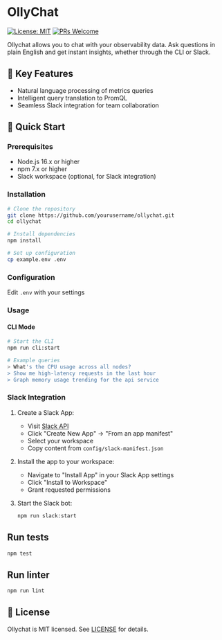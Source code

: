 # OllyChat

[![License: MIT](https://img.shields.io/badge/License-MIT-yellow.svg)](https://opensource.org/licenses/MIT)
[![PRs Welcome](https://img.shields.io/badge/PRs-welcome-brightgreen.svg)](http://makeapullrequest.com)

Ollychat allows you to chat with your observability data. Ask questions in plain English and get instant insights, whether through the CLI or Slack.

## 🌟 Key Features

- Natural language processing of metrics queries
- Intelligent query translation to PromQL
- Seamless Slack integration for team collaboration

## 🚀 Quick Start

### Prerequisites

- Node.js 16.x or higher
- npm 7.x or higher
- Slack workspace (optional, for Slack integration)

### Installation

```bash
# Clone the repository
git clone https://github.com/yourusername/ollychat.git
cd ollychat

# Install dependencies
npm install

# Set up configuration
cp example.env .env
```

### Configuration

Edit `.env` with your settings

### Usage

#### CLI Mode

```bash
# Start the CLI
npm run cli:start

# Example queries
> What's the CPU usage across all nodes?
> Show me high-latency requests in the last hour
> Graph memory usage trending for the api service
```

### Slack Integration

1. Create a Slack App:
   - Visit [Slack API](https://api.slack.com/apps)
   - Click "Create New App" → "From an app manifest"
   - Select your workspace
   - Copy content from `config/slack-manifest.json`

2. Install the app to your workspace:
   - Navigate to "Install App" in your Slack App settings
   - Click "Install to Workspace"
   - Grant requested permissions

3. Start the Slack bot:
  
   ```bash
   npm run slack:start
   ```

## Run tests

```bash
npm test
```

## Run linter

```bash
npm run lint
```

## 📄 License

Ollychat is MIT licensed. See [LICENSE](LICENSE) for details.
